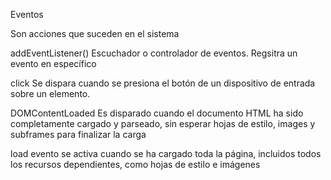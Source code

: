 Eventos

Son acciones que suceden en el sistema

addEventListener()
Escuchador o controlador de eventos. Regsitra un evento en específico

click
Se dispara cuando se presiona el botón de un dispositivo de entrada sobre un elemento.

DOMContentLoaded
Es disparado cuando el documento HTML ha sido completamente cargado y parseado, sin esperar hojas de estilo, 
images y subframes para  finalizar la carga

load
evento se activa cuando se ha cargado toda la página, incluidos todos los recursos dependientes, como hojas de estilo e imágenes